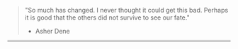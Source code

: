 > "So much has changed. I never thought it could get this bad. Perhaps it is good that the others did not survive to see our fate."
> - Asher Dene

***
